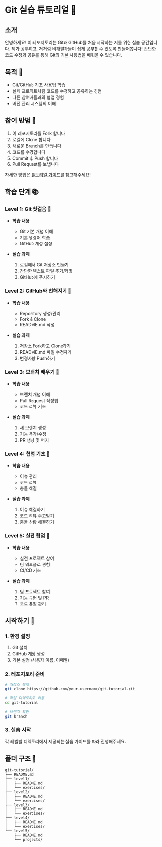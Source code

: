 # Git 실습 튜토리얼 🌱

## 소개
안녕하세요! 이 레포지토리는 Git과 GitHub를 처음 시작하는 저를 위한 실습 공간입니다. 
제가 공부하고, 저처럼 비개발자들이 쉽게 공부할 수 있도록 만들어봅니다!
간단한 코드 수정과 공유를 통해 Git의 기본 사용법을 배워볼 수 있습니다.

## 목적 🎯
- Git/GitHub 기초 사용법 학습
- 실제 프로젝트처럼 코드를 수정하고 공유하는 경험
- 다른 참여자들과의 협업 경험
- 버전 관리 시스템의 이해

## 참여 방법 🤝
1. 이 레포지토리를 Fork 합니다
2. 로컬에 Clone 합니다
3. 새로운 Branch를 만듭니다
4. 코드를 수정합니다
5. Commit 후 Push 합니다
6. Pull Request를 보냅니다

자세한 방법은 [튜토리얼 가이드](./how-to-fork-github-repository.md)를 참고해주세요!

## 학습 단계 📚

### Level 1: Git 첫걸음 🌱
- **학습 내용**
  - Git 기본 개념 이해
  - 기본 명령어 학습
  - GitHub 계정 설정

- **실습 과제**
  1. 로컬에서 Git 저장소 만들기
  2. 간단한 텍스트 파일 추가/커밋
  3. GitHub에 푸시하기

### Level 2: GitHub와 친해지기 🌿
- **학습 내용**
  - Repository 생성/관리
  - Fork & Clone
  - README.md 작성

- **실습 과제**
  1. 저장소 Fork하고 Clone하기
  2. README.md 파일 수정하기
  3. 변경사항 Push하기

### Level 3: 브랜치 배우기 🌲
- **학습 내용**
  - 브랜치 개념 이해
  - Pull Request 작성법
  - 코드 리뷰 기초

- **실습 과제**
  1. 새 브랜치 생성
  2. 기능 추가/수정
  3. PR 생성 및 머지

### Level 4: 협업 기초 🌳
- **학습 내용**
  - 이슈 관리
  - 코드 리뷰
  - 충돌 해결

- **실습 과제**
  1. 이슈 해결하기
  2. 코드 리뷰 주고받기
  3. 충돌 상황 해결하기

### Level 5: 실전 협업 🎋
- **학습 내용**
  - 실전 프로젝트 참여
  - 팀 워크플로 경험
  - CI/CD 기초

- **실습 과제**
  1. 팀 프로젝트 참여
  2. 기능 구현 및 PR
  3. 코드 품질 관리

## 시작하기 🚀

### 1. 환경 설정
1. Git 설치
2. GitHub 계정 생성
3. 기본 설정 (사용자 이름, 이메일)

### 2. 레포지토리 준비
```bash
# 저장소 복제
git clone https://github.com/your-username/git-tutorial.git

# 작업 디렉토리로 이동
cd git-tutorial

# 브랜치 확인
git branch
```

### 3. 실습 시작
각 레벨별 디렉토리에서 제공되는 실습 가이드를 따라 진행해주세요.

## 폴더 구조 📂
```
git-tutorial/
├── README.md
├── level1/
│   ├── README.md
│   └── exercises/
├── level2/
│   ├── README.md
│   └── exercises/
├── level3/
│   ├── README.md
│   └── exercises/
├── level4/
│   ├── README.md
│   └── exercises/
└── level5/
    ├── README.md
    └── projects/
```

